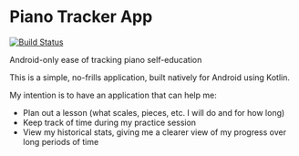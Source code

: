 # Piano Tracker App

[![Build Status](https://app.bitrise.io/app/5fad26dc52ee701d/status.svg?token=DqMyVg40tqLlN5h5eMOBgw&branch=master)](https://app.bitrise.io/app/5fad26dc52ee701d)

Android-only ease of tracking piano self-education

This is a simple, no-frills application, built natively for Android using Kotlin.

My intention is to have an application that can help me:

- Plan out a lesson (what scales, pieces, etc. I will do and for how long)
- Keep track of time during my practice session
- View my historical stats, giving me a clearer view of my progress over long periods of time
